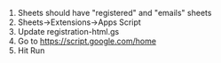 1. Sheets should have "registered" and "emails" sheets
1. Sheets->Extensions->Apps Script
1. Update registration-html.gs
1. Go to https://script.google.com/home
1. Hit Run

